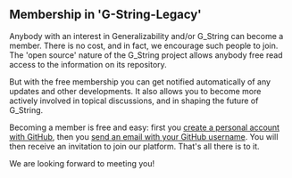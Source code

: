 ## Membership in 'G-String-Legacy'

Anybody with an interest in Generalizability and/or G_String can become a member. There is no cost, and in fact, we encourage such people to join. The 'open source' nature of the G_String project allows anybody free read access to the information on its repository. 

But with the free membership you can get notified automatically of any updates and other developments. It also allows you to become more actively involved in topical discussions, and in shaping the future of G_String.

Becoming a member is free and easy: first you [create a personal account with GitHub](https://docs.github.com/en/get-started/signing-up-for-github/signing-up-for-a-new-github-account), then you [send an email with your GitHub username](mailto:ralph@papaworx.com?subject=Membership%20in%20G-String-Legacy%20target=”_blank”%20rel="noopener%20noreferrer”). You will then receive an invitation to join our platform. That's all there is to it.

We are looking forward to meeting you!
